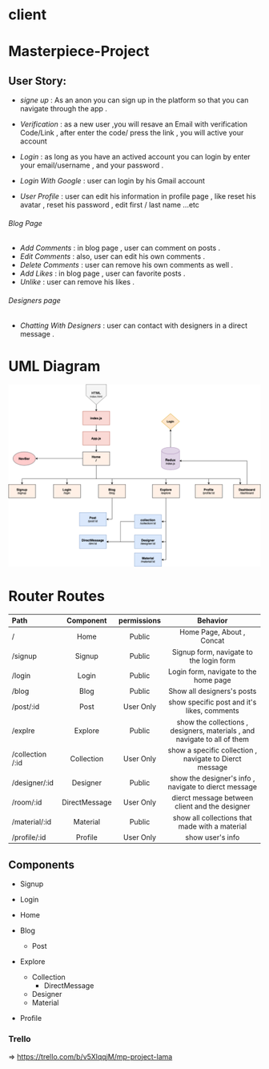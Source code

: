# client


# Masterpiece-Project

## User Story: 
- *signe up* : As an anon you can sign up in the platform so that you can navigate through the app . 
- *Verification* : as a new user ,you will resave an Email with verification Code/Link  , after enter the code/ press the link , you will active your account 

- *Login* : as long as you have an actived account you can login by enter your email/username , and your password . 

- *Login With Google* : user can login by his Gmail account
- *User Profile* : user can edit his information in profile page , like reset his avatar , reset his password , edit first / last name ...etc 

###### Blog Page
- *Add Comments* : in blog page , user can comment on posts .
- *Edit Comments* : also, user can edit his own comments . 
- *Delete Comments* :  user can remove his own comments as well . 
- *Add Likes* : in blog page , user can favorite posts .
- *Unlike* :  user can remove his likes .


###### Designers page 

- *Chatting With Designers* : user can contact with designers in a direct message . 



# UML Diagram 

![uml](./diagrams/uml.png)



# Router Routes

| Path              | Component         |   permissions     |                           Behavior                                               |               
| :---              |     :---:         |     :---:         |                             :---:                                                |
| /                 |     Home          |      Public       |    Home Page, About , Concat                                                     |
| /signup           |     Signup        |      Public       |    Signup form, navigate to the login form                                       |
| /login            |     Login         |      Public       |    Login form, navigate to the home page                                         |
| /blog             |     Blog          |      Public       |    Show all designers's posts                                                    |
| /post/:id         |     Post          |     User Only     |    show specific post and it's likes, comments                                   |
| /explre           |     Explore       |      Public       |    show the collections , designers, materials , and navigate to all of them     |
| /collection /:id  |     Collection    |     User Only     |    show a specific collection , navigate to Dierct message                       |
| /designer/:id     |     Designer      |      Public       |    show the designer's info , navigate to dierct message                         |
| /room/:id         |  DirectMessage    |     User Only     |    dierct message between client and the designer                                |
| /material/:id     |     Material      |      Public       |    show all collections that made with a material                                |
| /profile/:id      |     Profile       |     User Only     |    show user's info                                                              |
 


## Components

* Signup 
* Login 
* Home 
* Blog
   - Post
* Explore
  - Collection
    - DirectMessage
  - Designer
  - Material

* Profile



### Trello 
=> https://trello.com/b/v5XlqqjM/mp-project-lama
